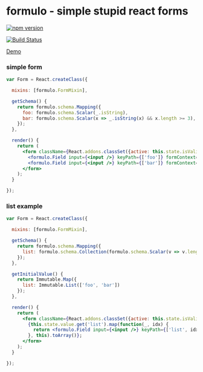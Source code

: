 # formulo - simple stupid react forms

[![npm version](https://badge.fury.io/js/formulo.svg)](http://badge.fury.io/js/formulo)

[![Build Status](https://snap-ci.com/barbuza/formulo/branch/master/build_image)](https://snap-ci.com/barbuza/formulo/branch/master)

[Demo](http://barbuza.github.io/formulo)

### simple form

```jsx
var Form = React.createClass({

  mixins: [formulo.FormMixin],

  getSchema() {
    return formulo.schema.Mapping({
      foo: formulo.schema.Scalar(_.isString),
      bar: formulo.schema.Scalar(x => _.isString(x) && x.length >= 3),
    });
  },

  render() {
    return (
      <form className={React.addons.classSet({active: this.state.isValid})}>
        <formulo.Field input={<input />} keyPath={['foo']} formContext={this.getFormContext()} />
        <formulo.Field input={<input />} keyPath={['bar']} formContext={this.getFormContext()} />
      </form>
    );
  }

});
```

### list example

```jsx
var Form = React.createClass({

  mixins: [formulo.FormMixin],

  getSchema() {
    return formulo.schema.Mapping({
      list: formulo.schema.Collection(formulo.schema.Scalar(v => v.length >= 3))
    });
  },

  getInitialValue() {
    return Immutable.Map({
      list: Immutable.List(['foo', 'bar'])
    });
  },

  render() {
    return (
      <form className={React.addons.classSet({active: this.state.isValid})}>
        {this.state.value.get('list').map(function(_, idx) {
          return <formulo.Field input={<input />} keyPath={['list', idx]} formContext={this.getFromContext()} key={idx} />
        }, this).toArray()};
      </form>
    );
  }

});
```
